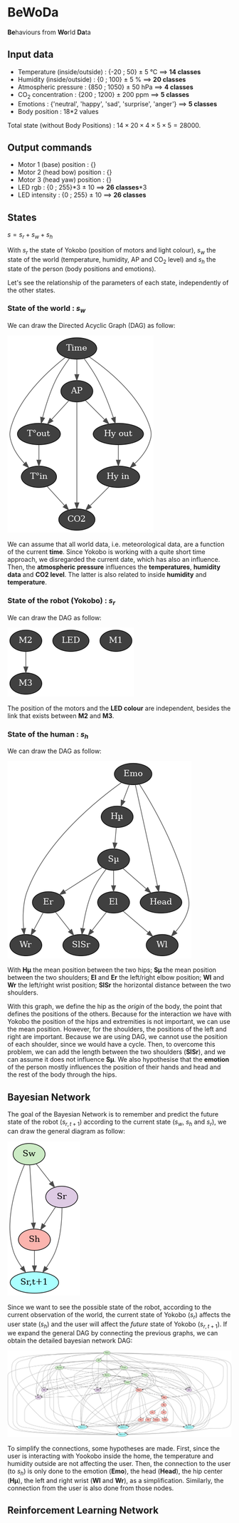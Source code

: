 # BeWoDa

**Be**haviours from **Wo**rld **Da**ta

## Input data
* Temperature (inside/outside) : {-20 ; 50} $\pm$ 5 °C  ==> **14 classes**
* Humidity (inside/outside) :  {0 ; 100} $\pm$ 5 %  ==> **20 classes**
* Atmospheric pressure : {850 ; 1050} $\pm$ 50 hPa  ==> **4 classes**
* CO$_2$ concentration : {200 ; 1200} $\pm$ 200 ppm  ==> **5 classes**
* Emotions : {'neutral', 'happy', 'sad', 'surprise', 'anger'}  ==> **5 classes**
* Body position : 18*2 values

Total state (without Body Positions) : $14\times 20 \times 4 \times 5 \times 5 = 28000$.

## Output commands
* Motor 1 (base) position : {}
* Motor 2 (head bow) position : {}
* Motor 3 (head yaw) position : {}
* LED rgb : {0 ; 255}\*3 $\pm$ 10 ==> **26 classes**\*3
* LED intensity : {0 ; 255} $\pm$ 10 ==> **26 classes**

## States
$s = s_r + s_w + s_h$

With $s_r$ the state of Yokobo (position of motors and light colour), $s_w$ the state of the world (temperature, humidity, AP and CO$_2$ level) and $s_h$ the state of the person (body positions and emotions).

Let's see the relationship of the parameters of each state, independently of the other states.

### State of the world : $s_w$
We can draw the Directed Acyclic Graph (DAG) as follow:

![State of the world diagram](img/sw.png)

We can assume that all world data, i.e. meteorological data, are a function of the current **time**. Since Yokobo is working with a quite short time approach, we disregarded the current date, which has also an influence. Then, the **atmospheric pressure** influences the **temperatures**, **humidity data** and **CO2 level**. The latter is also related to inside **humidity** and **temperature**.


### State of the robot (Yokobo) : $s_r$
We can draw the DAG as follow:

![State of the robot diagram](img/sr.png)

The position of the motors and the **LED colour** are independent, besides the link that exists between **M2** and **M3**.

### State of the human : $s_h$
We can draw the DAG as follow:

![State of the human diagram](img/sh2.png)

With **Hµ** the mean position between the two hips; **Sµ** the mean position between the two shoulders; **El** and **Er** the left/right elbow position; **Wl** and **Wr** the left/right wrist position; **SlSr** the horizontal distance between the two shoulders.

With this graph, we define the hip as the *origin* of the body, the point that defines the positions of the others. Because for the interaction we have with Yokobo the position of the hips and extremities is not important, we can use the mean position. However, for the shoulders, the positions of the left and right are important. Because we are using DAG, we cannot use the position of each shoulder, since we would have a cycle. Then, to overcome this problem, we can add the length between the two shoulders (**SlSr**), and we can assume it does not influence **Sµ**. We also hypothesise that the **emotion** of the person mostly influences the position of their hands and head and the rest of the body through the hips.


## Bayesian Network
The goal of the Bayesian Network is to remember and predict the future state of the robot ($s_{r,t+1}$) according to the current state ($s_w$, $s_h$ and $s_r$), we can draw the general diagram as follow:

![General diagram of the Bayesian Network](img/bn_2_colour.png)

Since we want to see the possible state of the robot, according to the current observation of the world, the current state of Yokobo ($s_r$) affects the user state ($s_h$) and the user will affect the *future* state of Yokobo ($s_{r,t+1}$).
If we expand the general DAG by connecting the previous graphs, we can obtain the detailed bayesian network DAG:

![Detailed diagram of the Bayesian Network](img/bn_tot_colour.png)

To simplify the connections, some hypotheses are made. First, since the user is interacting with Yookobo inside the home, the temperature and humidity outside are not affecting the user. Then, the connection to the user (to $s_h$) is only done to the emotion (**Emo**), the head (**Head**), the hip center (**Hµ**), the left and right wrist (**Wl** and **Wr**), as a simplification. Similarly, the connection from the user is also done from those nodes.


## Reinforcement Learning Network
